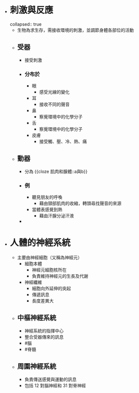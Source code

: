 - # 刺激與反應
  collapsed:: true
	- 生物為求生存，需接收環境的刺激，並調節身體各部位的活動
	- ## 受器
		- 接受刺激
		- ### 分布於
			- 眼
				- 感受光線的變化
			- 耳
				- 接收不同的聲音
			- 鼻
				- 察覺環境中的化學分子
			- 舌
				- 察覺環境中的化學分子
			- 皮膚
				- 接受觸、壓、冷、熱、痛
	- ## 動器
		- 分為 {{cloze 肌肉和腺體::a與b}}
		- ### 例
			- 聽見朋友的呼喚
				- 藉由頸部肌肉的收縮，轉頭尋找聲音的來源
			- 當體表感覺到熱
				- 藉由汗腺分泌汗液
		-
- # 人體的神經系統
	- 主要由神經細胞（又稱為神經元）
		- 細胞本體
			- 神經元細胞核所在
			- 負責維持神經元的生長及代謝
		- 神經纖維
			- 細胞向外延伸的突起
			- 傳遞訊息
			- 長度差異大
	- ## 中樞神經系統
		- 神經系統的指揮中心
		- 整合受器傳來的訊息
		- #腦
		- #脊髓
	- ## 周圍神經系統
		- 負責傳送感覺與運動的訊息
		- 包括 12 對腦神經和 31 對脊神經